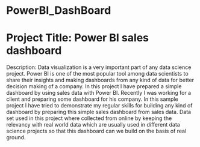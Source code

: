 # PowerBI_DashBoard
# Project Title: Power BI sales dashboard
Description: Data visualization is a very important part of any data science project. Power BI is one of the most popular tool among data scientists to share their insights and making dashboards from any kind of data for better decision making of a company.
In this project I have prepared a simple  dashboard by using sales data with Power BI. 
Recently I was working for a client and preparing some dashboard for his company. In this sample project I have tried to demonstrate my regular skills for building any kind of dashboard by preparing this simple sales dashboard from sales data.
Data set used in this project where collected from online by keeping the relevancy with real world data which are usually used in different data science projects so that this dashboard can we build on the basis of real ground.
